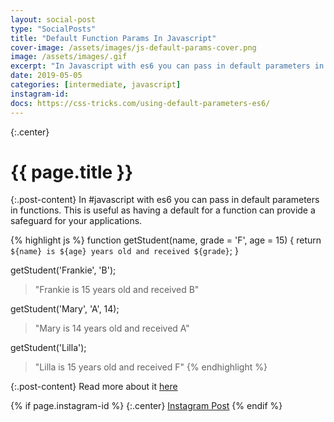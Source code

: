 ```yaml
---
layout: social-post
type: "SocialPosts"
title: "Default Function Params In Javascript"
cover-image: /assets/images/js-default-params-cover.png
image: /assets/images/.gif
excerpt: "In Javascript with es6 you can pass in default parameters in functions."
date: 2019-05-05
categories: [intermediate, javascript]
instagram-id: 
docs: https://css-tricks.com/using-default-parameters-es6/
---
```

{:.center}
# {{ page.title }}

{:.post-content}
In #javascript with es6 you can pass in default parameters in functions. 
This is useful as having a default for a function can provide a safeguard for your applications. 

{% highlight js %}
function getStudent(name, grade = 'F', age = 15) {
	return `${name} is ${age} years old and received ${grade}`;
}

getStudent('Frankie', 'B');
> "Frankie is 15 years old and received B"

getStudent('Mary', 'A', 14);
> "Mary is 14 years old and received A"

getStudent('Lilla');
> "Lilla is 15 years old and received F"
{% endhighlight %}

{:.post-content}
Read more about it <a href="{{page.docs}}" target="_blank">here</a>

{% if page.instagram-id %}
{:.center}
<a class="insta-link" href="https://www.instagram.com/p/{{page.instagram-id}}" target="_blank">Instagram Post</a>
{% endif %}
